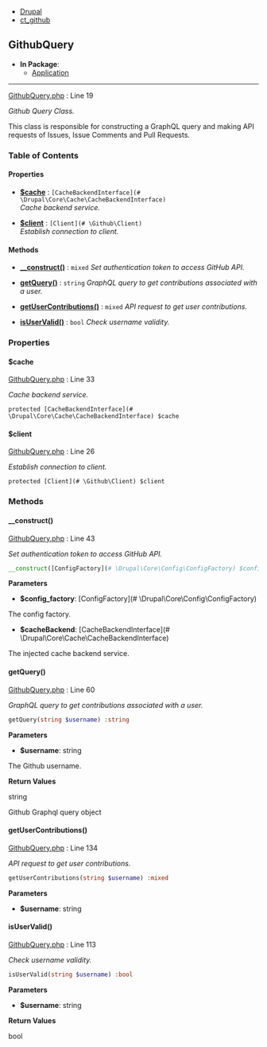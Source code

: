 
- [Drupal](../namespaces/drupal.md)
- [ct_github](../namespaces/drupal-ct-github.md)


## GithubQuery


- **In Package**:
    - [Application](../packages/Application.md)
  


---





[GithubQuery.php](../files/web-modules-custom-ct-github-src-githubquery.md) : Line 19

*Github Query Class.*


This class is responsible for constructing a GraphQL query
and making API requests of Issues, Issue Comments and
Pull Requests.







### Table of Contents









#### Properties
- **[$cache](../classes/Drupal-ct-github-GithubQuery.md#cache)**
         : `[CacheBackendInterface](# \Drupal\Core\Cache\CacheBackendInterface)`  
*Cache backend service.*

- **[$client](../classes/Drupal-ct-github-GithubQuery.md#client)**
         : `[Client](# \Github\Client)`  
*Establish connection to client.*


#### Methods
- **[__construct()](../classes/Drupal-ct-github-GithubQuery.md#__construct)**
           : `mixed`
*Set authentication token to access GitHub API.*

- **[getQuery()](../classes/Drupal-ct-github-GithubQuery.md#getquery)**
           : `string`
*GraphQL query to get contributions associated with a user.*

- **[getUserContributions()](../classes/Drupal-ct-github-GithubQuery.md#getusercontributions)**
           : `mixed`
*API request to get user contributions.*

- **[isUserValid()](../classes/Drupal-ct-github-GithubQuery.md#isuservalid)**
           : `bool`
*Check username validity.*







### Properties

#### $cache

[GithubQuery.php](../files/web-modules-custom-ct-github-src-githubquery.md) : Line 33

*Cache backend service.*


`protected [CacheBackendInterface](# \Drupal\Core\Cache\CacheBackendInterface) $cache`








#### $client

[GithubQuery.php](../files/web-modules-custom-ct-github-src-githubquery.md) : Line 26

*Establish connection to client.*


`protected [Client](# \Github\Client) $client`










### Methods

#### __construct()

[GithubQuery.php](../files/web-modules-custom-ct-github-src-githubquery.md) : Line 43

*Set authentication token to access GitHub API.*

```php
__construct([ConfigFactory](# \Drupal\Core\Config\ConfigFactory) $config_factory, [CacheBackendInterface](# \Drupal\Core\Cache\CacheBackendInterface) $cacheBackend) :mixed
```




**Parameters**

- **$config_factory**: [ConfigFactory](# \Drupal\Core\Config\ConfigFactory)
    
The config factory.

- **$cacheBackend**: [CacheBackendInterface](# \Drupal\Core\Cache\CacheBackendInterface)
    
The injected cache backend service.








#### getQuery()

[GithubQuery.php](../files/web-modules-custom-ct-github-src-githubquery.md) : Line 60

*GraphQL query to get contributions associated with a user.*

```php
getQuery(string $username) :string
```




**Parameters**

- **$username**: string
    
The Github username.






**Return Values**

string


Github Graphql query object



#### getUserContributions()

[GithubQuery.php](../files/web-modules-custom-ct-github-src-githubquery.md) : Line 134

*API request to get user contributions.*

```php
getUserContributions(string $username) :mixed
```




**Parameters**

- **$username**: string
    







#### isUserValid()

[GithubQuery.php](../files/web-modules-custom-ct-github-src-githubquery.md) : Line 113

*Check username validity.*

```php
isUserValid(string $username) :bool
```




**Parameters**

- **$username**: string
    





**Return Values**

bool




